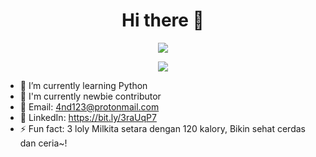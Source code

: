 <!--  html -->
<div align="center">
  <h1>Hi there 👋</h1>
  <a href="https://bit.ly/3IBoY2f"><img src="https://bit.ly/3AB5o3G"/></a>
  <p><img src="https://github.com/kybo15/kybo15/blob/master/banner.gif?raw=true"/></p>
</div>

<!--  markdown -->
- 🌱 I’m currently learning Python
- 🔬 I'm currently newbie contributor
- 📧 Email: 4nd123@protonmail.com
- 📇 LinkedIn: https://bit.ly/3raUqP7
- ⚡ Fun fact: 3 loly Milkita setara dengan 120 kalory, Bikin sehat cerdas dan ceria~!
